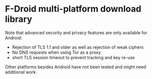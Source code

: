 # F-Droid multi-platform download library

Note that advanced security and privacy features are only available for Android:

   * Rejection of TLS 1.1 and older as well as rejection of weak ciphers
   * No DNS requests when using Tor as a proxy
   * short TLS session timeout to prevent tracking and key re-use

Other platforms besides Android have not been tested and might need additional work.
